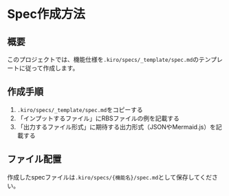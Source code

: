 # Spec作成方法

## 概要
このプロジェクトでは、機能仕様を`.kiro/specs/_template/spec.md`のテンプレートに従って作成します。

## 作成手順
1. `.kiro/specs/_template/spec.md`をコピーする
2. 「インプットするファイル」にRBSファイルの例を記載する
3. 「出力するファイル形式」に期待する出力形式（JSONやMermaid.js）を記載する

## ファイル配置
作成したspecファイルは`.kiro/specs/{機能名}/spec.md`として保存してください。
